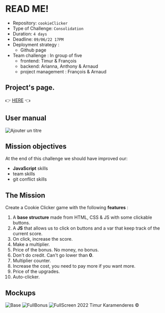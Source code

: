 # READ ME! 

- Repository: `cookieClicker`
- Type of Challenge: `Consolidation`
- Duration: `4 days`
- Deadline: `09/06/22 17PM`
- Deployment strategy :
  - Github page
- Team challenge : In group of five
  - frontend: Timur & François
  - backend: Arianna, Anthony & Arnaud
  - project management : François & Arnaud

## Project's page.

   :point_right: [HERE](https://francoisvanh.github.io/cookieClicker/) :point_left:
   
## User manual

![Ajouter un titre](https://user-images.githubusercontent.com/104204619/172801830-570e63c7-cd97-4e94-be47-fb4c8074e7da.png)

## Mission objectives 

At the end of this challenge we should have improved our:

- **JavaScript** skills
- team skills
- git conflict skills

## The Mission

Create a Cookie Clicker game with the following **features** :

1.  A **base structure** made from HTML, CSS & JS with some clickable buttons.
2.  A **JS** that allows us to click on buttons and a var that keep track of the current score.  
3.  On click, increase the score.
4.  Make a multiplier.
5.  Price of the bonus. No money, no bonus.
6.  Don't do credit. Can't go lower than **0**.
7.  Multiplier counter.
8.  Increase the cost, you need to pay more if you want more.
9.  Price of the upgrades.
10. Auto-clicker.

## Mockups

![Base](https://user-images.githubusercontent.com/104204619/172336083-ced83fa9-cc47-411d-901b-e6d691a1d5b5.png)
![FullBonus](https://user-images.githubusercontent.com/104204619/172336104-b27bbdf5-5704-485f-8f64-7c85c7d59c75.png)
![FullScreen](https://user-images.githubusercontent.com/104204619/172336133-3f19ec4e-b4d9-4e4d-8943-ae61dff7f257.png)
2022  Timur Karamenderes :copyright:

